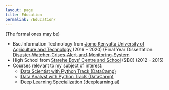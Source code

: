 ```yaml
---
layout: page
title: Education
permalink: /Education/
---
```

(The formal ones may be)

  -   Bsc.Information Technology from [Jomo Kenyatta University of Agriculture and Technology](http://www.jkuat.ac.ke/jkuat-students-top-the-2019-oracle-student-hackathon/) (2016 - 2020) (Final Year Dissertation: [Disaster-Watcher-Crises-Alert-and-Monitoring-System
](https://github.com/kennedykwangari/Disaster-Watcher-Crises-Alert-and-Monitoring-System)
-   High School from [Starehe Boys' Centre and School](http://www.stareheboyscentre.ac.ke/sbc/) (SBC) (2012 - 2015)
-   Courses relevant to my subject of interest:
    -   [Data Scientist with Python Track (DataCamp)](https://www.google.com/url?q=https%3A%2F%2Fwww.dropbox.com%2Fs%2Fo1asim0it9204nv%2FData%2520Scientist%2520with%2520Python%2520Track.pdf%3Fdl%3D0&sa=D&sntz=1&usg=AFQjCNEFFOHFcOzP0mGWOxA6PbOxJkcDow)
    -   [Data Analyst with Python Track (DataCamp)](https://www.google.com/url?q=https%3A%2F%2Fwww.dropbox.com%2Fs%2Fo1asim0it9204nv%2FData%2520Scientist%2520with%2520Python%2520Track.pdf%3Fdl%3D0&sa=D&sntz=1&usg=AFQjCNEFFOHFcOzP0mGWOxA6PbOxJkcDow)
    -   [Deep Learning Specialization (deeplearning.ai)](https://www.google.com/url?)
    
